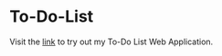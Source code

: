 # To-Do-List

Visit the [link](https://chsc-1053.github.io/projects.html) to try out my To-Do List Web Application.
